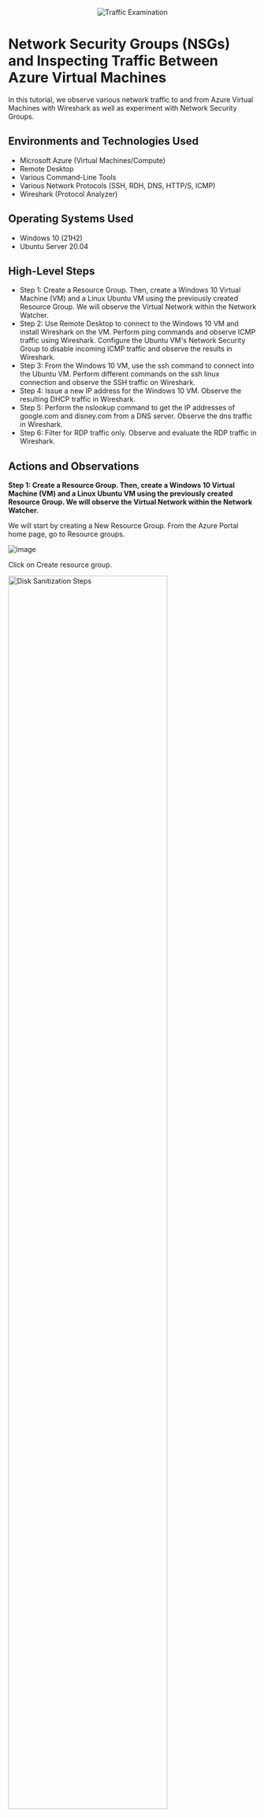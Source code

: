 <p align="center">
<img src="https://i.imgur.com/Ua7udoS.png" alt="Traffic Examination"/>
</p>

<h1>Network Security Groups (NSGs) and Inspecting Traffic Between Azure Virtual Machines</h1>
In this tutorial, we observe various network traffic to and from Azure Virtual Machines with Wireshark as well as experiment with Network Security Groups. <br />

<h2>Environments and Technologies Used</h2>

- Microsoft Azure (Virtual Machines/Compute)
- Remote Desktop
- Various Command-Line Tools
- Various Network Protocols (SSH, RDH, DNS, HTTP/S, ICMP)
- Wireshark (Protocol Analyzer)

<h2>Operating Systems Used </h2>

- Windows 10 (21H2)
- Ubuntu Server 20.04

<h2>High-Level Steps</h2>

- Step 1: Create a Resource Group. Then, create a Windows 10 Virtual Machine (VM) and a Linux Ubuntu VM using the previously created Resource Group. We will observe the Virtual Network within the Network Watcher. 
- Step 2: Use Remote Desktop to connect to the Windows 10 VM and install Wireshark on the VM. Perform ping commands and observe ICMP traffic using Wireshark. Configure the Ubuntu VM's Network Security Group to disable incoming ICMP traffic and observe the results in Wireshark.
- Step 3: From the Windows 10 VM, use the ssh command to connect into the Ubuntu VM. Perform different commands on the ssh linux connection and observe the SSH traffic on Wireshark.
- Step 4: Issue a new IP address for the Windows 10 VM. Observe the resulting DHCP traffic in Wireshark. 
- Step 5: Perform the nslookup command to get the IP addresses of google.com and disney.com from a DNS server. Observe the dns traffic in Wireshark.
- Step 6: Filter for RDP traffic only. Observe and evaluate the RDP traffic in Wireshark. 

<h2>Actions and Observations</h2>

**Step 1: Create a Resource Group. Then, create a Windows 10 Virtual Machine (VM) and a Linux Ubuntu VM using the previously created Resource Group. We will observe the Virtual Network within the Network Watcher.**
<p>
We will start by creating a New Resource Group. From the Azure Portal home page, go to Resource groups. 
</p>

![image](https://github.com/marbienjimeno/azure-network-protocols/assets/29347863/876d559a-49d9-4737-9aa9-46895ffa83ad)

<p>
  Click on Create resource group.
</p>
<p>
<img src="https://i.imgur.com/DJmEXEB.png" height="80%" width="80%" alt="Disk Sanitization Steps"/>
</p>
<p>Enter a Resource group name. In this tutorial, we will use "RG-Azure-Basics". Click on Review + create.</p>
<p>
<img src="https://i.imgur.com/DJmEXEB.png" height="80%" width="80%" alt="Disk Sanitization Steps"/>
</p>
<p>
  After the validation process has passed, click on Create.
</p>
<p>
<img src="https://i.imgur.com/DJmEXEB.png" height="80%" width="80%" alt="Disk Sanitization Steps"/>
</p>
<br />
<p>
Now that a Resource Group has been created, we will now create a Windows 10 VM. Enter "virtual machines" in the search bar and go to Virtual machines. 
</p>
<p>
<img src="https://i.imgur.com/DJmEXEB.png" height="80%" width="80%" alt="Disk Sanitization Steps"/>
</p>
<p>
  Click on Create dropdown button and select Azure virtual machine. 
</p>
<p>
<img src="https://i.imgur.com/DJmEXEB.png" height="80%" width="80%" alt="Disk Sanitization Steps"/>
</p>
<p>
For Resource group, select the RG-Azure-Basics resource group. For Virtual machine name, we will use "VM1". For Region, select the appropriate region. In this tutorial we will select "(US) West US 3". For Image, select the Windows 10 Pro version.
</p>
<p>
<img src="https://i.imgur.com/DJmEXEB.png" height="80%" width="80%" alt="Disk Sanitization Steps"/>
</p>
<p>
For Size, select "Standard_E2s_v3 - 2 vcpus, 16 GiB memory ($91.98)" which is recommended by the image publisher. If the option does not appear on the bdropdown menu, click on See all sizes to find and select the proper option. Under Administrator account, enter a username. In this tutorial, we will use "labuser". Then enter a password that satisfies the requirements. Under Licensing, check the box saying "I confirm I have an eligible Windows 10/11 license with multi-tenant hosting rights." Click on Next: Disks >. 
</p>
<p>
<img src="https://i.imgur.com/DJmEXEB.png" height="80%" width="80%" alt="Disk Sanitization Steps"/>
</p>
<p>
  We will keep the default settings for Disks. Click on Next : Networking >
</p>
<p>
<img src="https://i.imgur.com/DJmEXEB.png" height="80%" width="80%" alt="Disk Sanitization Steps"/>
</p> 
<p>
For Virtual network, a new VM1-vnet has been created. For Subnet, the default 10.0.0.0/24 subnet has been assigned. For Public IP, VM1-ip has been configured by default. Click on Review + create. 
</p>
<p>
<img src="https://i.imgur.com/DJmEXEB.png" height="80%" width="80%" alt="Disk Sanitization Steps"/>
</p> 
<p>
After the final validation process has passed, click on Create. 
</p>
<p>
<img src="https://i.imgur.com/DJmEXEB.png" height="80%" width="80%" alt="Disk Sanitization Steps"/>
</p> 
<p>
  We will now wait until the Windows 10 VM installation is complete before moving to the next step. 
</p>
<p>
<img src="https://i.imgur.com/DJmEXEB.png" height="80%" width="80%" alt="Disk Sanitization Steps"/>
</p> 
<br/>
<p>
  After the Windows 10 VM has completed its installation, we will now install an Ubuntu VM. Click on Create another VM. 
</p>
<p>
<img src="https://i.imgur.com/DJmEXEB.png" height="80%" width="80%" alt="Disk Sanitization Steps"/>
</p> 
<p>
  For Resource group, select the previously created RG-Azure-Basics resource group. For Virtual machine name, we will use "VM2". For Region, select the same region used for the Windows 10 VM. In this tutorial, we used "(US) West US 3". For Image, select "Ubuntu Server 20.04 LTS - x64 Gen2".
</p>
<p>
<img src="https://i.imgur.com/DJmEXEB.png" height="80%" width="80%" alt="Disk Sanitization Steps"/>
</p> 
<p>
  For Authentication type, select Password. In this tutorial, we will use the same username and password as the one used in the Windows 10 VM. Click on Next : Disks >.
</p>
<p>
<img src="https://i.imgur.com/DJmEXEB.png" height="80%" width="80%" alt="Disk Sanitization Steps"/>
</p> 
<p>
  We will use the default Disks configuration for this VM. Click on Next : Networking >.
</p>
<p>
<img src="https://i.imgur.com/DJmEXEB.png" height="80%" width="80%" alt="Disk Sanitization Steps"/>
</p> 
<p>
  For Virtual network, select the VM1-vnet network used for the Windows 10 VM. Both our Windows and Ubuntu VMs will occupy the same subnet VM1-vnet. For Public IP, if none has been created, click on Create new and use the name "VM2-ip". Click on Review + create.
</p>
<p>
<img src="https://i.imgur.com/DJmEXEB.png" height="80%" width="80%" alt="Disk Sanitization Steps"/>
</p> 
<p>
  After the final validation process has passed, click on Create. 
</p>
<p>
  Now we'll wait for our newly created Ubuntu VM to be deployed.
</p>
<p>
<img src="https://i.imgur.com/DJmEXEB.png" height="80%" width="80%" alt="Disk Sanitization Steps"/>
</p> 
<p>
  After the Ubuntu VM has been deployed, nagivate to Virtual Machines using the search bar.
</p>
<p>
<img src="https://i.imgur.com/DJmEXEB.png" height="80%" width="80%" alt="Disk Sanitization Steps"/>
</p> 
<p>
  We have successfully created our Windows 10 and Ubuntu VMs. 
</p>
<p>
<img src="https://i.imgur.com/DJmEXEB.png" height="80%" width="80%" alt="Disk Sanitization Steps"/>
</p> 
<p>
  We see that a NetworkWatcherRG resource group has been automatically created. We will use this resource group to observe the Virtual Network made up of our VMs. 
</p>
<p>
<img src="https://i.imgur.com/DJmEXEB.png" height="80%" width="80%" alt="Disk Sanitization Steps"/>
</p> 
<br/>

**Step 2: Use Remote Desktop to connect to the Windows 10 VM and install Wireshark on the VM. Perform ping commands and observe ICMP traffic using Wireshark. Configure the Ubuntu VM's Network Security Group to disable incoming ICMP traffic and observe the results in Wireshark.**
<p>
  Now, we will use Remote Desktop to access our Windows 10 VM. Navigate to the Remote Desktop by searching "Remote Desktop" in the host system's Windows searchbar. 
</p>
<p>
<img src="https://i.imgur.com/DJmEXEB.png" height="80%" width="80%" alt="Disk Sanitization Steps"/>
</p> 
<p>
  We will need to enter the public IP address of our Windows 10 VM. To find the IP address, navigate to Virtual machines from the Azure Portal home page and select VM1.
</p>
<p>
<img src="https://i.imgur.com/DJmEXEB.png" height="80%" width="80%" alt="Disk Sanitization Steps"/>
</p> 
<p>
<img src="https://i.imgur.com/DJmEXEB.png" height="80%" width="80%" alt="Disk Sanitization Steps"/>
</p> 
<p>
  Copy and paste VM1's public IP address onto Remote Desktop Connection and click on Connect.
</p>
<p>
<img src="https://i.imgur.com/DJmEXEB.png" height="80%" width="80%" alt="Disk Sanitization Steps"/>
</p> 
<p>
  To enter the credential we set up on Azure, click on More choices and select Use a different account. Then enter the username and password we assigned in Azure.
</p>
<p>
<img src="https://i.imgur.com/DJmEXEB.png" height="80%" width="80%" alt="Disk Sanitization Steps"/>
</p> 
<p>
  A window will pop up warning that VM1 remote computer does not have proper certificates. Click on Yes to connect despite these certificate errors. 
</p>
<p>
<img src="https://i.imgur.com/DJmEXEB.png" height="80%" width="80%" alt="Disk Sanitization Steps"/>
</p> 
<p>
  Our Windows 10 VM will now begin starting up. When the privacy settings window appears, flip the switches to No on all settings and click Accept. 
</p>
<p>
<img src="https://i.imgur.com/DJmEXEB.png" height="80%" width="80%" alt="Disk Sanitization Steps"/>
</p> 
<p>
  We will need to install Wireshark to start inspecting network traffic. Go to the Microsoft Edge browser. When prompted to sign in into Microsoft Edge, click on Start without your data. Click on Continue without this data. Click on Confirm and continue. Finally, click on Confirm and start browsing.
</p>
<p>
<img src="https://i.imgur.com/DJmEXEB.png" height="80%" width="80%" alt="Disk Sanitization Steps"/>
</p> 
<p>
  Search "wireshark download" on the browser search bar and go to the Wireshark - Download link.
</p>
<p>
<img src="https://i.imgur.com/DJmEXEB.png" height="80%" width="80%" alt="Disk Sanitization Steps"/>
</p> 
<p>
  In the Wireshark website download page, click on Windows x64 Installer. Once the Wireshark download executive has downloaded, open the file to begin the setup wizard. 
</p>
<p>
  We will use the default options provided by the setup wizard. Once the installation has finished, navigate to the Wireshark app using the the Windows VM search bar. 
</p>
<p>
<img src="https://i.imgur.com/DJmEXEB.png" height="80%" width="80%" alt="Disk Sanitization Steps"/>
</p> 
<p>
  Double-click Ethernet to start observing the VM's network traffic. 
</p>
<p>
<img src="https://i.imgur.com/DJmEXEB.png" height="80%" width="80%" alt="Disk Sanitization Steps"/>
</p> 
<p>
  We should begin to see the various network traffic occurring while we are in our remote desktop connection. We will start by filtering for only ICMP traffic by entering "icmp" in the display filter. 
</p>
<p>
<img src="https://i.imgur.com/DJmEXEB.png" height="80%" width="80%" alt="Disk Sanitization Steps"/>
</p> 
<p>
  We see that there is currently no ICMP traffic being sent through the virtual network. To prompt ICMP connections, we will use the ping command. Search "powershell" and open Powershell.
</p>
<p>
<img src="https://i.imgur.com/DJmEXEB.png" height="80%" width="80%" alt="Disk Sanitization Steps"/>
</p> 
<p>
<img src="https://i.imgur.com/DJmEXEB.png" height="80%" width="80%" alt="Disk Sanitization Steps"/>
</p> 
<p>
  We will start by pinging our Ubuntu VM using its private IP address. To find it, from the Azure Portal home page  , navigate to Virtual machines and select VM2.
</p>
<p>
<img src="https://i.imgur.com/DJmEXEB.png" height="80%" width="80%" alt="Disk Sanitization Steps"/>
</p> 
<p>
  After identifying our Ubuntu VM's private address, perform the ping command on this address using the Windows VM's Powershell. In this tutorial, we will enter the command "ping 10.0.0.5".
</p>
<p>
<img src="https://i.imgur.com/DJmEXEB.png" height="80%" width="80%" alt="Disk Sanitization Steps"/>
</p> 
<p>
  We see that the our Windows VM was successfully able to ping our Ubuntu VM. Inside Wireshark, we are able to observe the ICMP traffic between the two VMs. We see the four ICMP requests sent by our Windows VM and the four ICMP replies following each ICMP requests coming from our Ubuntu VM. With this, we are able to confirm network connectivity between the two VMs.
</p>
<p>
<img src="https://i.imgur.com/DJmEXEB.png" height="80%" width="80%" alt="Disk Sanitization Steps"/>
</p> 
<p>
  Now, we will try pinging google.com from our Windows VM. Inside Powershell, enter the command "ping www.google.com -4". The "-4" flag will force the command to use google.com's IPv4 address.
</p>
<p>
<img src="https://i.imgur.com/DJmEXEB.png" height="80%" width="80%" alt="Disk Sanitization Steps"/>
</p> 
<p>
  We see the the ping commands were successful. Inside Wireshark, we can observe the the ICMP requests of our Window's VM being sent to google.com's IPv4 address, as well as google.com's ICMP replies directly after each ICMP requests. With this, we can confirm network connectivity between our Windows VM and google.com.
</p>
<p>
<img src="https://i.imgur.com/DJmEXEB.png" height="80%" width="80%" alt="Disk Sanitization Steps"/>
</p>
<p>
  Now, we will configure the Network Security Group of our Ubuntu VM to disable incoming ICMP traffic. We will start by sending continuous pings from our Windows VM to the Ubuntu VM. In Powershell, enter the command "ping 10.0.0.5 -t". The "-t" flag will tell the Windows VM to continuously send pings. 
</p>
<p>
<img src="https://i.imgur.com/DJmEXEB.png" height="80%" width="80%" alt="Disk Sanitization Steps"/>
</p>
<p>
  Back in the Azure Portal home page, navigate to Network security groups and select VM2-nsg.
</p>
<p>
<img src="https://i.imgur.com/DJmEXEB.png" height="80%" width="80%" alt="Disk Sanitization Steps"/>
</p>
<p>
  Under Settings, go to Inbound security rules and click on Add to add an inbound security rule.
</p>
<p>
<img src="https://i.imgur.com/DJmEXEB.png" height="80%" width="80%" alt="Disk Sanitization Steps"/>
</p>
<p>
  For Protocol, select ICMP. For Action, select Deny. For Priority, enter "200" to place this security rule over other existing rules. For Name, we will name this security rule "Deny-Inbound-ICMP". Click Add. 
</p>
<p>
<img src="https://i.imgur.com/DJmEXEB.png" height="80%" width="80%" alt="Disk Sanitization Steps"/>
</p>
<p>
  After the new security rule has been set, return to our Windows VM. We see that the continuous pings are now timing out. In Wireshark, we observe that the ICMP requests are still being sent to our Ubuntu VM but there is no longer any replies. We can confirm that the inbound security rule we set preventing inbound ICMP traffic to our Ubuntu VM is in effect. 
</p>
<p>
<img src="https://i.imgur.com/DJmEXEB.png" height="80%" width="80%" alt="Disk Sanitization Steps"/>
</p>
<p>
  We will now edit the Deny-Inbound-ICMP rule to allow inbound ICMP traffic. Back in Azure, click on Deny-Inbound-ICMP. For Action, select Allow. Click Save. 
</p>
<p>
<img src="https://i.imgur.com/DJmEXEB.png" height="80%" width="80%" alt="Disk Sanitization Steps"/>
</p>
<p>
  Back in Powershell inside our Windows VM, we see that the pings are once again successful. In Wireshark, we can observe that our Ubuntu VM is now returning ICMP replies to our Windows VM's ICMP requests. We can confirm that the edit we made on our Ubuntu VM's security rule is in effect. Press Ctrl+C in Powershell to stop the continuous pings. 
</p>
<p>
<img src="https://i.imgur.com/DJmEXEB.png" height="80%" width="80%" alt="Disk Sanitization Steps"/>
</p>
<br/>

**Step 3: From the Windows 10 VM, use the ssh command to connect into the Ubuntu VM. Perform different commands on the ssh linux connection and observe the SSH traffic on Wireshark.**
<p>
  We will now observe SSH traffic between our VMs in Wireshark. To begin, enter "ssh" into the Wireshark display filter. We will then ssh into our Ubuntu VM from our Windows VM. In Powershell inside our Windows VM, enter "ssh labuser@10.0.0.5" and enter your password. 
</p>
<p>
<img src="https://i.imgur.com/DJmEXEB.png" height="80%" width="80%" alt="Disk Sanitization Steps"/>
</p>
<p>
  In Wireshark, we begin to see SSH traffic betweem our VMs as we attempt to ssh into our Ubuntu VM. In Powershell, a warning might appear regarding the authenticity of the Ubuntu host. Enter "yes" to continue. 
</p>
<p>
<img src="https://i.imgur.com/DJmEXEB.png" height="80%" width="80%" alt="Disk Sanitization Steps"/>
</p>
<p>
  We see that our hostname has changed to labuser@VM2, indicating that we have successfully connected into our Ubuntu VM. 
</p>
<p>
<img src="https://i.imgur.com/DJmEXEB.png" height="80%" width="80%" alt="Disk Sanitization Steps"/>
</p>
<p>
  Now, we will try some Linux commands through our SSH connection. Enter the following commands one by one: "id", "uname -a", and "ls -lasth". We can observe SSH traffic activity in Wireshark as we enter the commands. once finished, we can terminate the ssh connection by entering "exit" in the Powershell command line.
</p>
<p>
<img src="https://i.imgur.com/DJmEXEB.png" height="80%" width="80%" alt="Disk Sanitization Steps"/>
</p>
<p>
<img src="https://i.imgur.com/DJmEXEB.png" height="80%" width="80%" alt="Disk Sanitization Steps"/>
</p>
<br/>

**Step 4: Issue a new IP address for the Windows 10 VM. Observe the resulting DHCP traffic in Wireshark.** 
<p>
  We will now observe for DCHP traffic. We will invoke DHCP traffic by attempting to issue a new IP address for our Windows WM. DHCP stands for "Domain Host Configuration Protocol" and is in charge of assigning IP addresses for all machines in our network. Enter "dhcp" into the Wireshark display filter. In Powershell, enter the command "ipconfig /renew" to prompt the DHCP to assign our Windows VM a new IP address. 
</p>
<p>
<img src="https://i.imgur.com/DJmEXEB.png" height="80%" width="80%" alt="Disk Sanitization Steps"/>
</p>
<p>
  After running the command, we can observe network activity between our Windows VM and th DCHP server.
</p>
<p>
<img src="https://i.imgur.com/DJmEXEB.png" height="80%" width="80%" alt="Disk Sanitization Steps"/>
</p>
<br/>

**Step 5: Perform the nslookup command to get the IP addresses of google.com and disney.com from a DNS server. Observe the dns traffic in Wireshark.**
<p>
  Now we will observe for DNS traffic. Enter "dns" into the Wireshark display filter. We see that Wireshark has already detected DNS traffic in our network. Clear the captured packets and Continue without Saving.
</p>
<p>
<img src="https://i.imgur.com/DJmEXEB.png" height="80%" width="80%" alt="Disk Sanitization Steps"/>
</p>
<p>
  The DNS server is in charge of storing the IP addresses of domain names. In Powershell, enter "nslookup www.google.com" to get the IP addresses of google.com from the DNS server. Also perform "nslookup www.disney.com" to get the IP adddress of disney.com. We successfully get the IP addresses of google.com and disney.com. In Wireshark, we can also observe the DNS traffic between the Windows VM and the DNS server.
</p>
<p>
<img src="https://i.imgur.com/DJmEXEB.png" height="80%" width="80%" alt="Disk Sanitization Steps"/>
</p>
<p>
<img src="https://i.imgur.com/DJmEXEB.png" height="80%" width="80%" alt="Disk Sanitization Steps"/>
</p>
<br/>

**Step 6: Filter for RDP traffic only. Observe and evaluate the RDP traffic in Wireshark.**
<p>
  For our last step, we will observe for RDP traffic. Enter "tcp.port == 3389" into the Wireshark display filter to display RDP traffic. We see that the RDP traffic in our virtual network is active. This makes sense because we are employing RDP as we connect to our Windows 10 VM using Remote Desktop. 
</p>
<p>
<img src="https://i.imgur.com/DJmEXEB.png" height="80%" width="80%" alt="Disk Sanitization Steps"/>
</p>

**Conclusion**
<p>
  This concludes this tutorial on how to observe Azure network protocols. In this tutorial, we created two Azure VMs and observed various types of virtual network traffic using Wireshark. 
</p>
